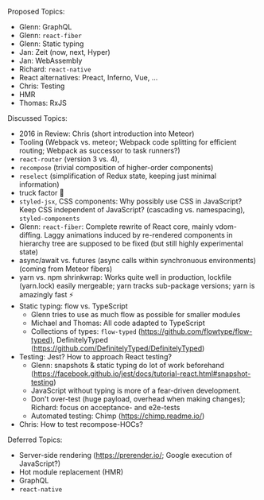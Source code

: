 Proposed Topics:
* Glenn: GraphQL
* Glenn: `react-fiber`
* Glenn: Static typing
* Jan: Zeit (now, next, Hyper)
* Jan: WebAssembly
* Richard: `react-native`
* React alternatives: Preact, Inferno, Vue, ...
* Chris: Testing
* HMR
* Thomas: RxJS

Discussed Topics:
* 2016 in Review: Chris (short introduction into Meteor)
* Tooling (Webpack vs. meteor; Webpack code splitting for efficient routing; Webpack as successor to task runners?)
* `react-router` (version 3 vs. 4), 
* `recompose` (trivial composition of higher-order components)
* `reselect` (simplification of Redux state, keeping just minimal information)
* truck factor 🚛
* `styled-jsx`, CSS components: Why possibly use CSS in JavaScript? Keep CSS independent of JavaScript? (cascading vs. namespacing), `styled-components`
* Glenn: `react-fiber`: Complete rewrite of React core, mainly vdom-diffing. Laggy animations induced by re-rendered components in hierarchy tree are supposed to be fixed (but still highly experimental state)
* async/await vs. futures (async calls within synchronuous environments) (coming from Meteor fibers)
* yarn vs. npm shrinkwrap: Works quite well in production, lockfile (yarn.lock) easily mergeable; yarn tracks sub-package versions; yarn is amazingly fast ⚡
* Static typing: flow vs. TypeScript
  * Glenn tries to use as much flow as possible for smaller modules
  * Michael and Thomas: All code adapted to TypeScript
  * Collections of types: `flow-typed` (https://github.com/flowtype/flow-typed), DefinitelyTyped (https://github.com/DefinitelyTyped/DefinitelyTyped)
* Testing: Jest? How to approach React testing?
  * Glenn: snapshots & static typing do lot of work beforehand (https://facebook.github.io/jest/docs/tutorial-react.html#snapshot-testing)
  * JavaScript without typing is more of a fear-driven development.
  * Don't over-test (huge payload, overhead when making changes); Richard: focus on acceptance- and e2e-tests
  * Automated testing: Chimp (https://chimp.readme.io/)
* Chris: How to test recompose-HOCs?

Deferred Topics:
* Server-side rendering (https://prerender.io/; Google execution of JavaScript?)
* Hot module replacement (HMR)
* GraphQL
* `react-native`